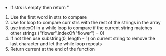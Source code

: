 - If strs is empty then return ''
1. Use the first word in strs to compare
2. Use for loop to compare curr strs with the rest of the strings in the array
3. use indexOf in a while loop to compare if the current string matches other strings ("flower".indexOf("flower") = 0)
3. If not then use substring(0, length - 1) on current string to remove the last character and let the while loop repeats
4. Return current at the end of the function